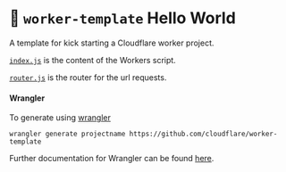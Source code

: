 # 👷 `worker-template` Hello World

A template for kick starting a Cloudflare worker project.

[`index.js`](https://github.com/BronsonZ/worker/blob/master/src/index.js) is the content of the Workers script.

[`router.js`](https://github.com/BronsonZ/worker/blob/master/src/router.js) is the router for the url requests.

#### Wrangler

To generate using [wrangler](https://github.com/cloudflare/wrangler)

```
wrangler generate projectname https://github.com/cloudflare/worker-template
```

Further documentation for Wrangler can be found [here](https://developers.cloudflare.com/workers/tooling/wrangler).
